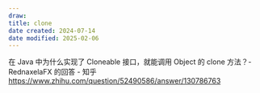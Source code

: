```yaml
---
draw:
title: clone
date created: 2024-07-14
date modified: 2025-02-06
---
```


在 Java 中为什么实现了 Cloneable 接口，就能调用 Object 的 clone 方法？- RednaxelaFX 的回答 - 知乎  
https://www.zhihu.com/question/52490586/answer/130786763
